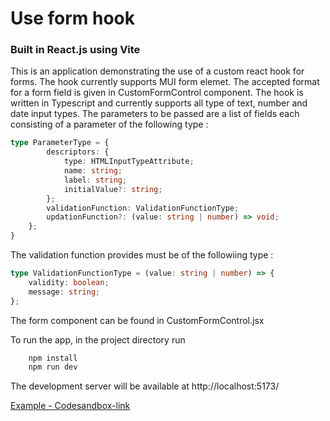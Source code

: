 # Use form hook

### Built in React.js using Vite

This is an application demonstrating the use of a custom react hook for forms.
The hook currently supports MUI form elemet. The accepted format for a form field is given in CustomFormControl component.
The hook is written in Typescript and currently supports all type of text, number and date input types.
The parameters to be passed are a list of fields each consisting of a parameter of the following type :

```ts
type ParameterType = {
    	descriptors: {
    		type: HTMLInputTypeAttribute;
    		name: string;
    		label: string;
    		initialValue?: string;
    	};
    	validationFunction: ValidationFunctionType;
    	updationFunction?: (value: string | number) => void;
    };
}
```

The validation function provides must be of the followiing type :

```ts
type ValidationFunctionType = (value: string | number) => {
	validity: boolean;
	message: string;
};
```

The form component can be found in CustomFormControl.jsx

To run the app, in the project directory run

```sh
    npm install
    npm run dev
```

The development server will be available at http://localhost:5173/

[Example - Codesandbox-link]( https://codesandbox.io/p/github/Balaguru1601/use-form-hook/master?layout=%257B%2522sidebarPanel%2522%253A%2522EXPLORER%2522%252C%2522gitSidebarPanel%2522%253A%2522COMMIT%2522%252C%2522rootPanelGroup%2522%253A%257B%2522direction%2522%253A%2522horizontal%2522%252C%2522type%2522%253A%2522PANEL_GROUP%2522%252C%2522id%2522%253A%2522ROOT_LAYOUT%2522%252C%2522panels%2522%253A%255B%257B%2522type%2522%253A%2522PANEL%2522%252C%2522panelType%2522%253A%2522TABS%2522%252C%2522id%2522%253A%2522clhjfsedw000c356mfid98193%2522%257D%252C%257B%2522type%2522%253A%2522PANEL%2522%252C%2522panelType%2522%253A%2522TABS%2522%252C%2522id%2522%253A%2522clhjftdon00dk356mkir33s7r%2522%257D%255D%252C%2522sizes%2522%253A%255B50%252C50%255D%257D%252C%2522tabbedPanels%2522%253A%257B%2522clhjfsedw000c356mfid98193%2522%253A%257B%2522id%2522%253A%2522clhjfsedw000c356mfid98193%2522%252C%2522tabs%2522%253A%255B%257B%2522type%2522%253A%2522FILE%2522%252C%2522filepath%2522%253A%2522%252Fsrc%252FApp.tsx%2522%252C%2522id%2522%253A%2522clhjft5py00ah356mf7knxmjq%2522%252C%2522mode%2522%253A%2522temporary%2522%257D%255D%252C%2522activeTabId%2522%253A%2522clhjft5py00ah356mf7knxmjq%2522%257D%252C%2522clhjftdon00dk356mkir33s7r%2522%253A%257B%2522tabs%2522%253A%255B%257B%2522id%2522%253A%2522clhjfsedw000b356messptrif%2522%252C%2522mode%2522%253A%2522permanent%2522%252C%2522type%2522%253A%2522TASK_PORT%2522%252C%2522taskId%2522%253A%2522dev%2522%252C%2522port%2522%253A5173%252C%2522path%2522%253A%2522%252F%2522%257D%255D%252C%2522id%2522%253A%2522clhjftdon00dk356mkir33s7r%2522%252C%2522activeTabId%2522%253A%2522clhjfsedw000b356messptrif%2522%257D%257D%252C%2522showDevtools%2522%253Atrue%252C%2522showSidebar%2522%253Atrue%252C%2522sidebarPanelSize%2522%253A15%257D)
